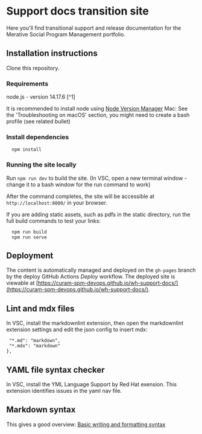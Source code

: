 # Support docs transition site

Here you'll find transitional support and release documentation for the Merative Social Program Management portfolio.

## Installation instructions

Clone this repository.

### Requirements

node.js - version 14.17.6 [^1]

It is recommended to install node using [Node Version Manager](https://github.com/nvm-sh/nvm)
Mac: See the 'Troubleshooting on macOS' section, you might need to create a bash profile (see related bullet)

### Install dependencies

```console
  npm install
```

### Running the site locally

Run `npm run dev` to build the site. (In VSC, open a new terminal window - change it to a bash window for the run command to work)

After the command completes, the site will be accessible at `http://localhost:8000/` in your browser.

If you are adding static assets, such as pdfs in the static directory, run the full build commands to test your links:

```console
  npm run build
  npm run serve
```

## Deployment

The content is automatically managed and deployed on the `gh-pages` branch by the deploy GitHub Actions *Deploy* workflow.
The deployed site is viewable at [https://curam-spm-devops.github.io/wh-support-docs/](https://curam-spm-devops.github.io/wh-support-docs/).

## Lint and mdx files

In VSC, install the markdownlint extension, then open the markdownlint extension settings and edit the json config to insert mdx:

```"files.associations": {
 "*.md": "markdown",
 "*.mdx": "markdown"
},
```

## YAML file syntax checker

In VSC, install the YML Language Support by Red Hat exension. This extension identifies issues in the yaml nav file.

## Markdown syntax

This gives a good overview: [Basic writing and formatting syntax](https://docs.github.com/en/get-started/writing-on-github/getting-started-with-writing-and-formatting-on-github/basic-writing-and-formatting-syntax#syntax.)
